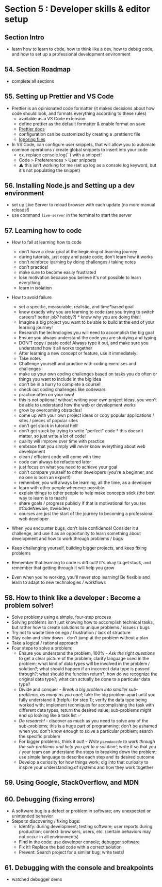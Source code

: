 # Section 5 : Developer skills & editor setup

## Section Intro
* learn how to learn to code, how to think like a dev, how to debug code, and how to set up a professional development environment

## 54. Section Roadmap
* complete all sections

## 55. Setting up Prettier and VS Code
* Prettier is an opinionated code formatter (it makes decisions about how code should look, and formats everything according to these rules)
  * available as a VS Code extension
  * define prettier as the default formatter & enable format on save
  * [Prettier docs](https://prettier.io/docs/en/index.html)
  * configuration can be customized by creating a .prettierrc file
  * [Ignoring files](https://prettier.io/docs/en/ignore.html#markdown)
* In VS Code, can configure user snippets, that will allow you to automate common operations / create global snippets to insert into your code
  * ex. replace console.log(``) with a snippet!
  * Code > Prefererences > User snippets
  * ⚠️ this isn't working for me (set up log as a console log keyword, but it's not populating the snippet)

## 56. Installing Node.js and Setting up a dev environment
* set up Live Server to reload browser with each update (no more manual reloads!)
* use command `live-server` in the terminal to start the server

## 57. Learning how to code
* How to fail at learning how to code
  * don't have a clear goal at the beginning of learning journey
  * during tutorials, just copy and paste code; don't learn how it works
  * don't reinforce learning by doing challenges / taking notes
  * don't practice!
  * make sure to become easily frustrated
  * lose motivation because you believe it's not possible to learn everything
  * learn in isolation

* How to avoid failure
  * set a specific, measurable, realistic, and time\*based goal
  * know exactly why you are learning to code (are you trying to switch careers? better job? hobby?) \* know why you are doing this!!
  * Imagine a big project you want to be able to build at the end of your learning journey!
  * Research the technologies you will need to accomplish the big goal
  * Ensure you always understand the code you are studying and typing
  * DON'T copy / paste code! Always type it out, and make sure you understand how it all works together
  * After learning a new concept or feature, use it immediately!
  * Take notes
  * Challenge yourself and practice with coding exercises and challenges
  * make up your own coding challenges based on tasks you do often or things you want to include in the big idea
  * don't be in a hurry to complete a course!
  * check out coding challenges like codewars
  * practice often on your own!
  * this is not optional! without writing your own project ideas, you won't be able to understand how the web or development works
  * grow by overcoming obstacles!
  * come up with your own project ideas or copy popular applications / sites / pieces of popular sites
  * don't get stuck in tutorial hell!
  * don't get stuck by trying to write "perfect" code \* this doesn't matter, so just write a lot of code!
  * quality will improve over time with practice
  * embrace that you simply will _never_ know everything about web development
  * clean / efficient code will come with time
  * code can always be refactored later
  * just focus on what you need to achieve your goal
  * don't compare yourself to other developers (you're a beginner, and no one is born an expert!)
  * remember, you will always be learning, all the time, as a developer
  * learn with other people whenever possible
  * explain things to other people to help make concepts stick (the best way to learn is to teach)
  * share goals / progress publicly if that is motivational for you (ex #CodeNewbie, #webdev)
  * courses are just the start of the journey to becoming a professional web developer
* When you encounter bugs, don't lose confidence! Consider it a challenge, and use it as an opportunity to learn something about development and how to work through problems / bugs
* Keep challenging yourself, building bigger projects, and keep fixing problems
* Remember that learning to code is difficult! It's okay to get stuck, and remember that getting through it will help you grow
* Even when you're working, you'll never stop learning! Be flexible and learn to adapt to new technologies / workflows

## 58. How to think like a developer : Become a problem solver!
* Solve problems using a simple, four-step process
* Solving problems isn't just knowing how to accomplish technical tasks, but rather how to create solutions to unique problems / issues / bugs
* Try not to waste time on ego / frustration / lack of structure 
* Stay calm and slow down - don't jump at the problem without a plan
* Take a logical / rational approach
* Four steps to solve a problem:
  * Ensure you understand the problem, 100% - *Ask the right questions* to get a clear picture of the problem; clarify language used in the problem; what kind of data types will be involved in the problem / solution?; what should happen if an incorrect data type is passed through?; what should the function return?; how do we recognize the original data type?; what can actually be done to a particular data type?
  * Divide and conquer - *Break a big problem into smaller sub-problems, as many as you can!*; take the big problem apart until you fully understand it (helpful for step 1); verify the data type being worked with; implement techniques for accomplishing the task with different data types; return the desired value; sub-problems might end up looking like a task list ✅
  * *Do research!* - discover as much as you need to solve any of the sub-problems; this is a huge part of programming; don't be ashamed when you don't know enough to solve a particular problem; search the specific problem
  * For bigger problems, think it out! - *Write `pseudocode` to work through the sub-problems and help you get to a solution!*; write it so that you / your team can understand the steps to breaking down the problem; use simple language to describe each step and its desired outcome
  * Develop a curiosity for how things work; dig into that curiosity to inspire your understanding of systems and how they work together

## 59. Using Google, StackOverflow, and MDN

## 60. Debugging (fixing errors)
* A software bug is a defect or problem in software; any unexpected or unintended behavior
* Steps to discovering / fixing bugs:
  * Identify: during development; testing software; user reports during production; context: brow sers, users, etc. (certain behaviors may not occur in all environments)
  * Find in the code: use developer console; debugger software
  * Fix it!: Replace the bad code with a correct solution
  * Prevent: Search project for a similar bug; write tests!

## 61. Debugging with the console and breakpoints
* watched debugger demo
